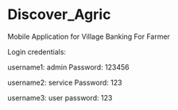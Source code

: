 # Discover_Agric
 Mobile Application for Village Banking For Farmer

Login credentials:

username1: admin
Password: 123456

username2: service
Password: 123

username3: user
password: 123
